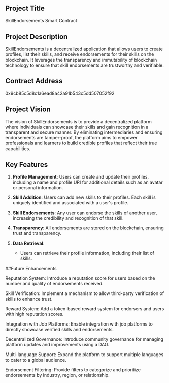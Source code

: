 ## Project Title
SkillEndorsements Smart Contract

## Project Description
SkillEndorsements is a decentralized application that allows users to create profiles, list their skills, and receive endorsements for their skills on the blockchain. It leverages the transparency and immutability of blockchain technology to ensure that skill endorsements are trustworthy and verifiable.

## Contract Address
0x9cb85c5d8c1a6ead8a42a91b543c5dd507052f92

## Project Vision
The vision of SkillEndorsements is to provide a decentralized platform where individuals can showcase their skills and gain recognition in a transparent and secure manner. By eliminating intermediaries and ensuring endorsements are tamper-proof, the platform aims to empower professionals and learners to build credible profiles that reflect their true capabilities.

## Key Features
1. **Profile Management**: Users can create and update their profiles, including a name and profile URI for additional details such as an avatar or personal information.

2. **Skill Addition**: Users can add new skills to their profiles. Each skill is uniquely identified and associated with a user's profile.

3. **Skill Endorsements**: Any user can endorse the skills of another user, increasing the credibility and recognition of that skill.

4. **Transparency**: All endorsements are stored on the blockchain, ensuring trust and transparency.

5. **Data Retrieval**:
   - Users can retrieve their profile information, including their list of skills.

##Future Enhancements

 Reputation System: Introduce a reputation score for users based on the number and quality of endorsements received.

 Skill Verification: Implement a mechanism to allow third-party verification of skills to enhance trust.

 Reward System: Add a token-based reward system for endorsers and users with high reputation scores.

 Integration with Job Platforms: Enable integration with job platforms to directly showcase verified skills and endorsements.

 Decentralized Governance: Introduce community governance for managing platform updates and improvements using a DAO.

 Multi-language Support: Expand the platform to support multiple languages to cater to a global audience.

 Endorsement Filtering: Provide filters to categorize and prioritize endorsements by industry, region, or relationship.

